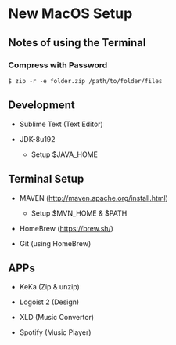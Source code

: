 # New MacOS Setup

## Notes of using the Terminal

### Compress with Password

```shell
$ zip -r -e folder.zip /path/to/folder/files
```

## Development

- Sublime Text (Text Editor)

- JDK-8u192
  +  Setup $JAVA_HOME

## Terminal Setup

- MAVEN (http://maven.apache.org/install.html)
  - Setup $MVN_HOME & $PATH

- HomeBrew (https://brew.sh/)

- Git (using HomeBrew)

## APPs

- KeKa (Zip & unzip)

- Logoist 2 (Design)

- XLD (Music Convertor)

- Spotify (Music Player)
